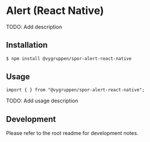 # Alert (React Native)

TODO: Add description

## Installation

```bash
$ npm install @vygruppen/spor-alert-react-native
```

## Usage

```tsx
import { } from "@vygruppen/spor-alert-react-native";
```
TODO: Add usage description

## Development

Please refer to the root readme for development notes.
